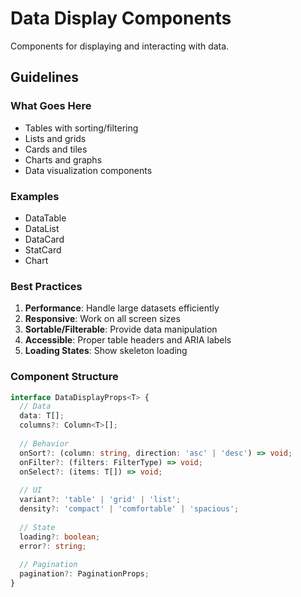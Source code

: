 # Data Display Components

Components for displaying and interacting with data.

## Guidelines

### What Goes Here
- Tables with sorting/filtering
- Lists and grids
- Cards and tiles
- Charts and graphs
- Data visualization components

### Examples
- DataTable
- DataList
- DataCard
- StatCard
- Chart

### Best Practices
1. **Performance**: Handle large datasets efficiently
2. **Responsive**: Work on all screen sizes
3. **Sortable/Filterable**: Provide data manipulation
4. **Accessible**: Proper table headers and ARIA labels
5. **Loading States**: Show skeleton loading

### Component Structure
```typescript
interface DataDisplayProps<T> {
  // Data
  data: T[];
  columns?: Column<T>[];
  
  // Behavior
  onSort?: (column: string, direction: 'asc' | 'desc') => void;
  onFilter?: (filters: FilterType) => void;
  onSelect?: (items: T[]) => void;
  
  // UI
  variant?: 'table' | 'grid' | 'list';
  density?: 'compact' | 'comfortable' | 'spacious';
  
  // State
  loading?: boolean;
  error?: string;
  
  // Pagination
  pagination?: PaginationProps;
}
```